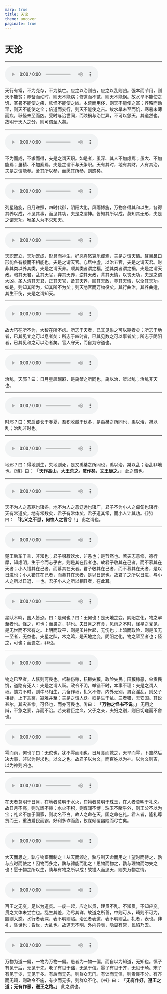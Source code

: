 ```yaml
---
marp: true
title: 天论
theme: uncover
paginate: true
---
```


# 天论

---

![](assets/audios/17/1.mp3)

天行有常，不为尧存，不为桀亡。应之以治则吉，应之以乱则凶。强本而节用，则天不能贫；养备而动时，则天不能病；修道而不贰，则天不能祸。故水旱不能使之饥，寒暑不能使之疾，祅怪不能使之凶。本荒而用侈，则天不能使之富；养略而动罕，则天不能使之全；倍道而妄行，则天不能使之吉。故水旱未至而饥，寒暑未薄而疾，祅怪未至而凶。受时与治世同，而殃祸与治世异，不可以怨天，其道然也。故明于天人之分，则可谓至人矣。

---

![](assets/audios/17/2.mp3)

不为而成，不求而得，夫是之谓天职。如是者，虽深、其人不加虑焉；虽大、不加能焉；虽精、不加察焉，夫是之谓不与天争职。天有其时，地有其财，人有其治，夫是之谓能参。舍其所以参，而愿其所参，则惑矣。

---

![](assets/audios/17/3.mp3)

列星随旋，日月递照，四时代御，阴阳大化，风雨博施，万物各得其和以生，各得其养以成，不见其事，而见其功，夫是之谓神。皆知其所以成，莫知其无形，夫是之谓天功。唯圣人为不求知天。

---

![](assets/audios/17/4.mp3)

天职既立，天功既成，形具而神生，好恶喜怒哀乐臧焉，夫是之谓天情。耳目鼻口形能各有接而不相能也，夫是之谓天官。心居中虚，以治五官，夫是之谓天君。财非其类以养其类，夫是之谓天养。顺其类者谓之福，逆其类者谓之祸，夫是之谓天政。暗其天君，乱其天官，弃其天养，逆其天政，背其天情，以丧天功，夫是之谓大凶。圣人清其天君，正其天官，备其天养，顺其天政，养其天情，以全其天功。如是，则知其所为，知其所不为矣；则天地官而万物役矣。其行曲治，其养曲适，其生不伤，夫是之谓知天。

---

![](assets/audios/17/5.mp3)

故大巧在所不为，大智在所不虑。所志于天者，已其见象之可以期者矣；所志于地者，已其见宜之可以息者矣：所志于四时者，已其见数之可以事者矣；所志于阴阳者，已其见和之可以治者矣。官人守天，而自为守道也。

---

![](assets/audios/17/6.mp3)

治乱，天邪？曰：日月星辰瑞厤，是禹桀之所同也，禹以治，桀以乱；治乱非天也。

---

![](assets/audios/17/7.mp3)

时邪？曰：繁启蕃长于春夏，畜积收臧于秋冬，是禹桀之所同也，禹以治，桀以乱；治乱非时也。

---

![](assets/audios/17/8.mp3)

地邪？曰：得地则生，失地则死，是又禹桀之所同也，禹以治，桀以乱；治乱非地也。《诗》曰： __「天作高山，大王荒之。彼作矣，文王康之。」__ 此之谓也。

---

![](assets/audios/17/9.mp3)

天不为人之恶寒也辍冬，地不为人之恶辽远也辍广，君子不为小人之匈匈也辍行。天有常道矣，地有常数矣，君子有常体矣。君子道其常，而小人计其功。《诗》曰： __「礼义之不愆，何恤人之言兮！」__ 此之谓也。

---

![](assets/audios/17/10.mp3)

楚王后车千乘，非知也；君子啜菽饮水，非愚也；是节然也。若夫志意修，德行厚，知虑明，生于今而志乎古，则是其在我者也。故君子敬其在己者，而不慕其在天者；小人错其在己者，而慕其在天者。君子敬其在己者，而不慕其在天者，是以日进也；小人错其在己者，而慕其在天者，是以日退也。故君子之所以日进，与小人之所以日退，一也。君子小人之所以相县者，在此耳。

---

![](assets/audios/17/11.mp3)

星队木鸣，国人皆恐。曰：是何也？曰：无何也！是天地之变，阴阳之化，物之罕至者也。怪之，可也；而畏之，非也。夫日月之有食，风雨之不时，怪星之党见，是无世而不常有之。上明而政平，则是虽并世起，无伤也；上暗而政险，则是虽无一至者，无益也。夫星之队，木之鸣，是天地之变，阴阳之化，物之罕至者也；怪之，可也；而畏之，非也。

---

![](assets/audios/17/12.mp3)

物之已至者，人祅则可畏也。楛耕伤稼，耘耨失薉，政险失民；田薉稼恶，籴贵民饥，道路有死人：夫是之谓人祅。政令不明，举错不时，本事不理：夫是之谓人祅。勉力不时，则牛马相生，六畜作祅，礼义不修，内外无别，男女淫乱，则父子相疑，上下乖离，寇难并至：夫是之谓人祅。祅是生于乱。三者错，无安国。其说甚尔，其灾甚惨。可怪也，而亦可畏也。传曰： __「万物之怪书不说。」__ 无用之辩，不急之察，弃而不治。若夫君臣之义，父子之亲，夫妇之别，则日切瑳而不舍也。

---

![](assets/audios/17/13.mp3)

雩而雨，何也？曰：无佗也，犹不雩而雨也。日月食而救之，天旱而雩，卜筮然后决大事，非以为得求也，以文之也。故君子以为文，而百姓以为神。以为文则吉，以为神则凶也。

---

![](assets/audios/17/14.mp3)

在天者莫明于日月，在地者莫明于水火，在物者莫明于珠玉，在人者莫明于礼义。故日月不高，则光辉不赫；水火不积，则辉润不博；珠玉不睹乎外，则王公不以为宝；礼义不加于国家，则功名不白。故人之命在天，国之命在礼。君人者，隆礼尊贤而王，重法爱民而霸，好利多诈而危，权谋倾覆幽险而尽亡矣。

---

![](assets/audios/17/15.mp3)

大天而思之，孰与物畜而制之！从天而颂之，孰与制天命而用之！望时而待之，孰与应时而使之！因物而多之，孰与骋能而化之！思物而物之，孰与理物而勿失之也！愿于物之所以生，孰与有物之所以成！故错人而思天，则失万物之情。

---

![](assets/audios/17/16.mp3)

百王之无变，足以为道贯。一废一起，应之以贯，理贯不乱。不知贯，不知应变。贯之大体未尝亡也。乱生其差，治尽其详。故道之所善，中则可从，畸则不可为，匿则大惑。水行者表深，表不明则陷。治民者表道，表不明则乱。礼者，表也。非礼，昏世也；昏世，大乱也。故道无不明，外内异表，隐显有常，民陷乃去。

---

![](assets/audios/17/17.mp3)

万物为道一偏，一物为万物一偏。愚者为一物一偏，而自以为知道，无知也。慎子有见于后，无见于先。老子有见于诎，无见于信。墨子有见于齐，无见于畸。宋子有见于少，无见于多。有后而无先，则群众无门。有诎而无信，则贵贱不分。有齐而无畸，则政令不施，有少而无多，则群众不化。《书》曰： __「无有作好，遵王之道；无有作恶，遵王之路。」__ 此之谓也。